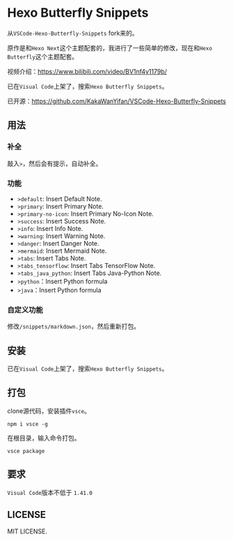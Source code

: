 # Hexo Butterfly Snippets

从`VSCode-Hexo-Butterfly-Snippets` fork来的。

原作是和`Hexo Next`这个主题配套的，我进行了一些简单的修改，现在和`Hexo Butterfly`这个主题配套。

视频介绍：https://www.bilibili.com/video/BV1nf4y1179b/

已在`Visual Code`上架了，搜索`Hexo Butterfly Snippets`。

已开源：https://github.com/KakaWanYifan/VSCode-Hexo-Butterfly-Snippets

## 用法

### 补全

敲入`>`，然后会有提示，自动补全。

### 功能

- `>default`: Insert Default Note.
- `>primary`: Insert Primary Note.
- `>primary-no-icon`: Insert Primary No-Icon Note.
- `>success`: Insert Success Note.
- `>info`: Insert Info Note.
- `>warning`: Insert Warning Note.
- `>danger`: Insert Danger Note.
- `>mermaid`: Insert Mermaid Note.
- `>tabs`: Insert Tabs Note.
- `>tabs_tensorflow`: Insert Tabs TensorFlow Note.
- `>tabs_java_python`: Insert Tabs Java-Python Note.
- `>python`：Insert Python formula
- `>java`：Insert Python formula

### 自定义功能
修改`/snippets/markdown.json`，然后重新打包。

## 安装
已在`Visual Code`上架了，搜索`Hexo Butterfly Snippets`。

## 打包

clone源代码，安装插件`vsce`。
```
npm i vsce -g
```
在根目录，输入命令打包。
```
vsce package
```

## 要求

`Visual Code`版本不低于 `1.41.0`

## LICENSE

MIT LICENSE.
